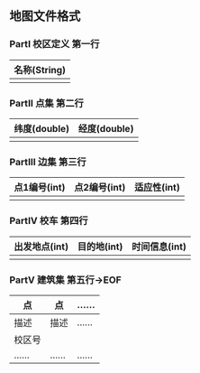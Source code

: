 ## 地图文件格式
### PartI 校区定义 第一行
|名称(String)|
| ---- |
|       |


### PartII 点集 第二行

| 纬度(double) | 经度(double)|
| ---- | ---- |
|       |      |



### PartIII 边集 第三行


| 点1编号(int) | 点2编号(int) | 适应性(int) |
| -------- | -------- | ----- |
|          |          |       |



### PartIV 校车 第四行

|出发地点(int)|目的地(int)|时间信息(int)|
|-|-|-|
||||



### PartV 建筑集 第五行->EOF
|点|点|……|
|-|-|-|
|描述|描述|……|
|校区号|||
|……|……|……|